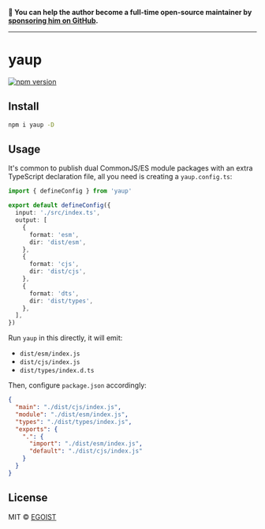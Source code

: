 **💛 You can help the author become a full-time open-source maintainer by [sponsoring him on GitHub](https://github.com/sponsors/egoist).**

---

# yaup

[![npm version](https://badgen.net/npm/v/yaup)](https://npm.im/yaup)

## Install

```bash
npm i yaup -D
```

## Usage

It's common to publish dual CommonJS/ES module packages with an extra TypeScript declaration file, all you need is creating a `yaup.config.ts`:

```ts
import { defineConfig } from 'yaup'

export default defineConfig({
  input: './src/index.ts',
  output: [
    {
      format: 'esm',
      dir: 'dist/esm',
    },
    {
      format: 'cjs',
      dir: 'dist/cjs',
    },
    {
      format: 'dts',
      dir: 'dist/types',
    },
  ],
})
```

Run `yaup` in this directly, it will emit:

- `dist/esm/index.js`
- `dist/cjs/index.js`
- `dist/types/index.d.ts`

Then, configure `package.json` accordingly:

```json
{
  "main": "./dist/cjs/index.js",
  "module": "./dist/esm/index.js",
  "types": "./dist/types/index.js",
  "exports": {
    ".": {
      "import": "./dist/esm/index.js",
      "default": "./dist/cjs/index.js"
    }
  }
}
```

## License

MIT &copy; [EGOIST](https://github.com/sponsors/egoist)
